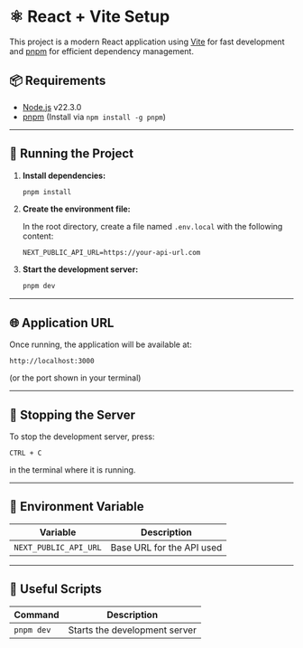 
# ⚛️ React + Vite Setup

This project is a modern React application using [Vite](https://vitejs.dev/) for fast development and [pnpm](https://pnpm.io) for efficient dependency management.

## 📦 Requirements

- [Node.js](https://nodejs.org/en) v22.3.0
- [pnpm](https://pnpm.io) (Install via `npm install -g pnpm`)

---

## 🚀 Running the Project

1. **Install dependencies:**

   ```bash
   pnpm install
   ```

2. **Create the environment file:**

   In the root directory, create a file named `.env.local` with the following content:

   ```env
   NEXT_PUBLIC_API_URL=https://your-api-url.com
   ```


3. **Start the development server:**

   ```bash
   pnpm dev
   ```

---

## 🌐 Application URL

Once running, the application will be available at:

```
http://localhost:3000
```

(or the port shown in your terminal)

---

## 🛑 Stopping the Server

To stop the development server, press:

```
CTRL + C
```

in the terminal where it is running.

---

## 📁 Environment Variable

| Variable             | Description               |
|----------------------|---------------------------|
| `NEXT_PUBLIC_API_URL`| Base URL for the API used |

---

## 🧪 Useful Scripts

| Command        | Description                    |
|----------------|--------------------------------|
| `pnpm dev`     | Starts the development server  |

